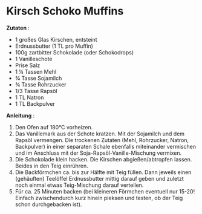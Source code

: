 Kirsch Schoko Muffins
===

__Zutaten__ :
- 1 großes Glas Kirschen, entsteint
- Erdnussbutter (1 TL pro Muffin)
- 100g zartbitter Schokolade (oder Schokodrops)
- 1 Vanilleschote
- Prise Salz
- 1 ¼ Tassen Mehl
- ¾ Tasse Sojamilch
- ¾ Tasse Rohrzucker
- 1/3 Tasse Rapsöl
- 1 TL Natron
- 1 TL Backpulver

__Anleitung__ :
1. Den Ofen auf 180°C vorheizen.
2. Das Vanillemark aus der Schote kratzen. Mit der Sojamilch und dem Rapsöl vermengen. Die trockenen Zutaten (Mehl, Rohrzucker, Natron, Backpulver) in einer separaten Schale ebenfalls miteinander vermischen und im Anschluss mit der Soja-Rapsöl-Vanille-Mischung vermixen.
3. Die Schokolade klein hacken. Die Kirschen abgießen/abtropfen lassen. Beides in den Teig einrühren.
4. Die Backförmchen ca. bis zur Hälfte mit Teig füllen. Dann jeweils einen (gehäuften) Teelöffel Erdnussbutter mittig darauf geben und zuletzt noch einmal etwas Teig-Mischung darauf verteilen.
5. Für ca. 25 Minuten backen (bei kleineren Förmchen eventuell nur 15-20! Einfach zwischendurch kurz hinein pieksen und testen, ob der Teig schon durchgebacken ist).